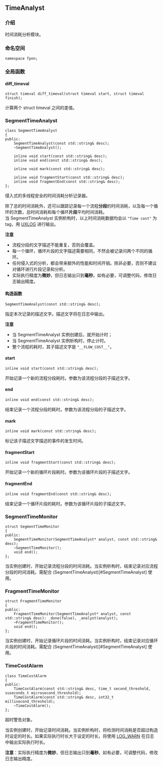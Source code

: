 ## TimeAnalyst

### 介绍

时间消耗分析模块。

### 命名空间

	namespace fpnn;

### 全局函数

#### diff_timeval

	struct timeval diff_timeval(struct timeval start, struct timeval finish);

计算两个 struct timeval 之间的差值。

### SegmentTimeAnalyst

	class SegmentTimeAnalyst
	{
	public:
		SegmentTimeAnalyst(const std::string& desc);
		~SegmentTimeAnalyst();
		
		inline void start(const std::string& desc);
		inline void end(const std::string& desc);

		inline void mark(const std::string& desc);

		inline void fragmentStart(const std::string& desc);
		inline void fragmentEnd(const std::string& desc);
	};

侵入式的多线程安全的时间消耗分析记录器。

除了总的时间消耗外，还可以跟踪记录每一个流程**分段**的时间消耗，以及每一个循环的次数，总时间消耗和每个循环**片段**平均时间消耗。  
当 SegmentTimeAnalyst 实例析构时，以上时间消耗数据均会以 `"Time cost"` 为 tag，用 [UXLOG](FPLog.md#UXLOG) 进行输出。

**注意**

+ 流程分段的文字描述不能重复，否则会覆盖。
+ 每一个循环，循环片段的文字描述需要相同，不然会被记录问两个不同的循环。
+ 任何侵入式的分析，都会带来额外的性能和时间开销。除非必要，否则不建议对循环进行片段记录和分析。
+ 实际执行精度为**微妙**，但日志输出只到**毫秒**。如有必要，可调整代码，修改日志输出精度。

#### 构造函数

	SegmentTimeAnalyst(const std::string& desc);

指定本次记录的描述文字。描述文字将在日志中输出。

**注意**

+ 当 SegmentTimeAnalyst 实例创建后，就开始计时；
+ 当 SegmentTimeAnalyst 实例析构时，停止计时。
+ 整个流程的耗时，其子描述文字是 `"__FLOW_COST__"`。

#### start

	inline void start(const std::string& desc);

开始记录一个新的流程分段耗时。参数为该流程分段的子描述文字。

#### end

	inline void end(const std::string& desc);

结束记录一个流程分段的耗时。参数为该流程分段的子描述文字。

#### mark

	inline void mark(const std::string& desc);

标记该子描述文字描述的事件的发生时间。

#### fragmentStart

	inline void fragmentStart(const std::string& desc);

开始记录一个新的循环片段耗时。参数为该循环片段的子描述文字。

#### fragmentEnd

	inline void fragmentEnd(const std::string& desc);

结束记录一个循环片段的耗时。参数为该循环片段的子描述文字。


### SegmentTimeMonitor

	struct SegmentTimeMonitor
	{
	public:
		SegmentTimeMonitor(SegmentTimeAnalyst* analyst, const std::string& desc);
		~SegmentTimeMonitor();
		void end();
	};

当实例创建时，开始记录流程分段的时间消耗。当实例析构时，结束记录对应流程分段的时间消耗。需配合 (SegmentTimeAnalyst)[#SegmentTimeAnalyst] 使用。

### FragmentTimeMonitor

	struct FragmentTimeMonitor
	{
	public:
		FragmentTimeMonitor(SegmentTimeAnalyst* analyst, const std::string& desc): _done(false), _analyst(analyst);
		~FragmentTimeMonitor();
		void end();
	};

当实例创建时，开始记录循环片段的时间消耗。当实例析构时，结束记录对应循环片段的时间消耗。需配合 (SegmentTimeAnalyst)[#SegmentTimeAnalyst] 使用。

### TimeCostAlarm

	class TimeCostAlarm
	{
	public:
		TimeCostAlarm(const std::string& desc, time_t second_threshold, suseconds_t microsecond_threshold);
		TimeCostAlarm(const std::string& desc, int32_t millisecond_threshold);
		~TimeCostAlarm();
	};

超时警告对象。

当实例创建时，开始记录时间消耗。当实例析构时，将检测时间消耗是否超过构造时设定的时长。如果实际执行时长大于设定的时长，将使用 [LOG_WARN](FPLog.md#LOG_WARN) 在日志中输出实际执行时长。

**注意**：实际执行精度为**微妙**，但日志输出只到**毫秒**。如有必要，可调整代码，修改日志输出精度。
